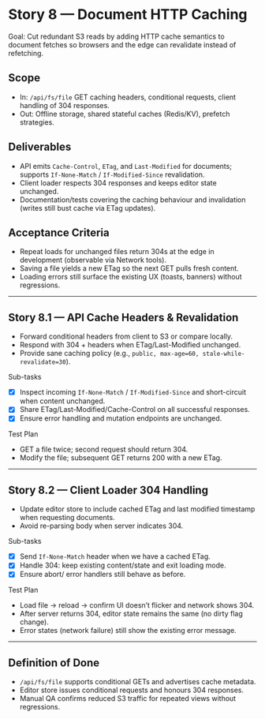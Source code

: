 # Story 8 — Document HTTP Caching

Goal: Cut redundant S3 reads by adding HTTP cache semantics to document fetches so browsers and the edge can revalidate instead of refetching.

## Scope
- In: `/api/fs/file` GET caching headers, conditional requests, client handling of 304 responses.
- Out: Offline storage, shared stateful caches (Redis/KV), prefetch strategies.

## Deliverables
- API emits `Cache-Control`, `ETag`, and `Last-Modified` for documents; supports `If-None-Match` / `If-Modified-Since` revalidation.
- Client loader respects 304 responses and keeps editor state unchanged.
- Documentation/tests covering the caching behaviour and invalidation (writes still bust cache via ETag updates).

## Acceptance Criteria
- Repeat loads for unchanged files return 304s at the edge in development (observable via Network tools).
- Saving a file yields a new ETag so the next GET pulls fresh content.
- Loading errors still surface the existing UX (toasts, banners) without regressions.

---

## Story 8.1 — API Cache Headers & Revalidation
- Forward conditional headers from client to S3 or compare locally.
- Respond with 304 + headers when ETag/Last-Modified unchanged.
- Provide sane caching policy (e.g., `public, max-age=60, stale-while-revalidate=30`).

Sub-tasks
- [x] Inspect incoming `If-None-Match` / `If-Modified-Since` and short-circuit when content unchanged.
- [x] Share ETag/Last-Modified/Cache-Control on all successful responses.
- [x] Ensure error handling and mutation endpoints are unchanged.

Test Plan
- GET a file twice; second request should return 304.
- Modify the file; subsequent GET returns 200 with a new ETag.

---

## Story 8.2 — Client Loader 304 Handling
- Update editor store to include cached ETag and last modified timestamp when requesting documents.
- Avoid re-parsing body when server indicates 304.

Sub-tasks
- [x] Send `If-None-Match` header when we have a cached ETag.
- [x] Handle 304: keep existing content/state and exit loading mode.
- [x] Ensure abort/ error handlers still behave as before.

Test Plan
- Load file → reload → confirm UI doesn’t flicker and network shows 304.
- After server returns 304, editor state remains the same (no dirty flag change).
- Error states (network failure) still show the existing error message.

---

## Definition of Done
- `/api/fs/file` supports conditional GETs and advertises cache metadata.
- Editor store issues conditional requests and honours 304 responses.
- Manual QA confirms reduced S3 traffic for repeated views without regressions.
